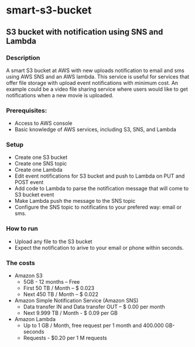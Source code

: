 # smart-s3-bucket
## S3 bucket with notification using SNS and Lambda
### Description
A smart S3 bucket at AWS with new uploads notification to email and sms using AWS SNS and an AWS lambda. This service is useful for services that offer file storage with upload event notifications with minimum cost. An example could be a video file sharing service where users would like to get notifications when a new movie is uploaded.

### Prerequisites: 
- Access to AWS console
- Basic knowledge of AWS services, including S3, SNS, and Lambda 

### Setup
- Create one S3 bucket
- Create one SNS topic
- Create one Lambda
- Edit event notifications for S3 bucket and push to Lambda on PUT and POST event
- Add code to Lambda to parse the notification message that will come to S3 bucket event
- Make Lambda push the message to the SNS topic
- Configure the SNS topic to notificatins to your prefered way: email or sms.

### How to run
- Upload any file to the S3 bucket
- Expect the notification to arive to your email or phone within seconds.

### The costs
- Amazon S3 
  - 5GB - 12 months – Free
  - First 50 TB / Month – $ 0.023
  - Next 450 TB / Month – $ 0.022
- Amazon Simple Notification Service (Amazon SNS) 
  - Data transfer IN and  Data transfer OUT – $ 0.00 per month
  - Next 9.999 TB / Month - $ 0.09 per GB
- Amazon Lambda
  - Up to 1 GB / Month,  free request per 1 month and 400.000 GB-seconds
  - Requests - $0.20 per 1 M requests

